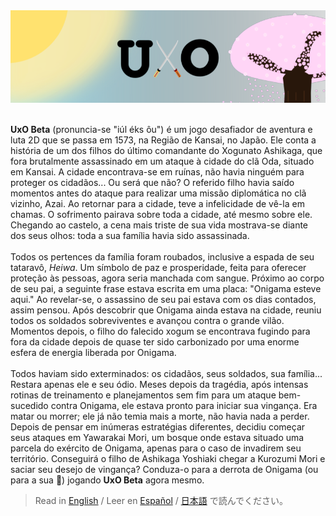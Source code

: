 <div align="center">
  <img src="https://github.com/AJUMP-Corp/.github/blob/main/uxo_banner.png" alt="UxO Banner">
</div><br>

**UxO Beta** (pronuncia-se "iúl éks ôu") é um jogo desafiador de aventura e luta 2D que se passa em 1573, na Região de Kansai, no Japão. Ele conta a história de um dos filhos do último comandante do Xogunato Ashikaga, que fora brutalmente assassinado em um ataque à cidade do clã Oda, situado em Kansai. A cidade encontrava-se em ruínas, não havia ninguém para proteger os cidadãos... Ou será que não? O referido filho havia saído momentos antes do ataque para realizar uma missão diplomática no clã vizinho, Azai. Ao retornar para a cidade, teve a infelicidade de vê-la em chamas. O sofrimento pairava sobre toda a cidade, até mesmo sobre ele. Chegando ao castelo, a cena mais triste de sua vida mostrava-se diante dos seus olhos: toda a sua família havia sido assassinada. <br><br>
Todos os pertences da família foram roubados, inclusive a espada de seu tataravô, _Heiwa_. Um símbolo de paz e prosperidade, feita para oferecer proteção às pessoas, agora seria manchada com sangue. Próximo ao corpo de seu pai, a seguinte frase estava escrita em uma placa: "Onigama esteve aqui." Ao revelar-se, o assassino de seu pai estava com os dias contados, assim pensou. Após descobrir que Onigama ainda estava na cidade, reuniu todos os soldados sobreviventes e avançou contra o grande vilão. Momentos depois, o filho do falecido xogum se encontrava fugindo para fora da cidade depois de quase ter sido carbonizado por uma enorme esfera de energia liberada por Onigama. <br><br>
Todos haviam sido exterminados: os cidadãos, seus soldados, sua família... Restara apenas ele e seu ódio. Meses depois da tragédia, após intensas rotinas de treinamento e planejamentos sem fim para um ataque bem-sucedido contra Onigama, ele estava pronto para iniciar sua vingança. Era matar ou morrer; ele já não temia mais a morte, não havia nada a perder. Depois de pensar em inúmeras estratégias diferentes, decidiu começar seus ataques em Yawarakai Mori, um bosque onde estava situado uma parcela do exército de Onigama, apenas para o caso de invadirem seu território. Conseguirá o filho de Ashikaga Yoshiaki chegar a Kurozumi Mori e saciar seu desejo de vingança? Conduza-o para a derrota de Onigama (ou para a sua 🤭) jogando **UxO Beta** agora mesmo.

> Read in [English](https://github.com/AJUMP-Corp/UxO-Beta/blob/main/README.md) /
> Leer en [Español](https://github.com/AJUMP-Corp/UxO-Beta/blob/main/readme/README_sp.md) /
> [日本語](https://github.com/AJUMP-Corp/UxO-Beta/blob/main/readme/README_jp.md) で読んでください。
